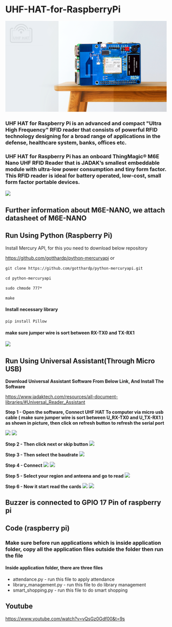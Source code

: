 # UHF-HAT-for-RaspberryPi

<img src = "https://github.com/sbcshop/UHF-HAT-for-RaspberryPi/blob/main/images/img0.png" />

### UHF HAT for Raspberry Pi is an advanced and compact "Ultra High Frequency" RFID reader that consists of powerful RFID technology designing for a broad range of applications in the defense, healthcare system, banks, offices etc. 
### UHF HAT for Raspberry Pi has an onboard  ThingMagic® M6E Nano UHF RFID Reader that is JADAK’s smallest embeddable module with ultra-low power consumption and tiny form factor.  This RFID reader is ideal for battery operated, low-cost, small form factor portable devices.

<img src = "https://github.com/sbcshop/UHF-HAT-for-RaspberryPi/blob/main/images/img5.png" />

## Further information about M6E-NANO, we attach datasheet of M6E-NANO

## Run Using Python (Raspberry Pi)
Install Mercury API, for this you need to download below repository

https://github.com/gotthardp/python-mercuryapi
 or 
 
```git clone https://github.com/gotthardp/python-mercuryapi.git```

```cd python-mercuryapi```

```sudo chmode 777*```

```make```




#### Install necessary library
 ```pip install Pillow ```
#### make sure jumper wire is sort between RX-TX0 and TX-RX1
<img src = "https://github.com/sbcshop/UHF-HAT-for-RaspberryPi/blob/main/images/img10.jpg" />

## Run Using Universal Assistant(Through Micro USB)
**Download Universal Assistant Software From Below Link, And Install The Software**

https://www.jadaktech.com/resources/all-document-libraries/#Universal_Reader_Assistant

**Step 1 - Open the software, Connect UHF HAT To computer via micro usb cable ( make sure jumper wire is sort between U_RX-TX0 and U_TX-RX1 ) as shown in picture, then click on refresh button to refresh the serial port**

<img src = "https://github.com/sbcshop/UHF-HAT-for-RaspberryPi/blob/main/images/img9.jpg" />

<img src = "https://github.com/sbcshop/UHF-HAT-for-RaspberryPi/blob/main/images/img.JPG" />

**Step 2 - Then click next or skip button**
<img src = "https://github.com/sbcshop/UHF-HAT-for-RaspberryPi/blob/main/images/img1.JPG" />

**Step 3 - Then select the baudrate**
<img src = "https://github.com/sbcshop/UHF-HAT-for-RaspberryPi/blob/main/images/img2.JPG" />
        
**Step 4 - Connect**
<img src = "https://github.com/sbcshop/UHF-HAT-for-RaspberryPi/blob/main/images/img3.JPG" />
<img src = "https://github.com/sbcshop/UHF-HAT-for-RaspberryPi/blob/main/images/img4.JPG" />
         
**Step 5 - Select your region and anteena and go to read**
<img src = "https://github.com/sbcshop/UHF-HAT-for-RaspberryPi/blob/main/images/img6.JPG" />
         
**Step 6 - Now it start read the cards**
<img src = "https://github.com/sbcshop/UHF-HAT-for-RaspberryPi/blob/main/images/img7.JPG" />
<img src = "https://github.com/sbcshop/UHF-HAT-for-RaspberryPi/blob/main/images/img8.JPG" />

## Buzzer is connected to GPIO 17 Pin of raspberry pi

## Code (raspberry pi)
### Make sure before run applications which is inside application folder, copy all the application files outside the folder then run the file
#### Inside application folder, there are three files 
 * attendance.py  - run this file to apply attendance 
 * library_management.py - run this file to do library management
 * smart_shopping.py - run this file to do smart shopping

## Youtube
https://www.youtube.com/watch?v=vQsGz0Gdf00&t=9s
